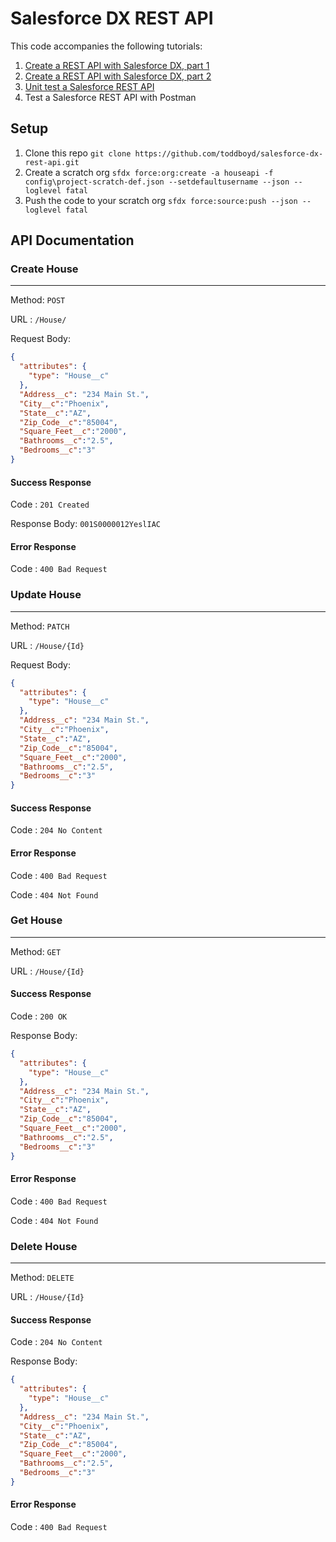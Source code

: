 # Salesforce DX REST API

This code accompanies the following tutorials:

 1. [Create a REST API with Salesforce DX, part 1](https://sfdcdev.net/create-a-rest-api-with-saelsforce-dx/)
 2. [Create a REST API with Salesforce DX, part 2](https://sfdcdev.net/create-a-rest-api-with-salesforce-dx-part-2/)
 3. [Unit test a Salesforce REST API](https://sfdcdev.net/unit-test-a-salesforce-rest-api/)
 4. Test a Salesforce REST API with Postman

## Setup

 1. Clone this repo `git clone https://github.com/toddboyd/salesforce-dx-rest-api.git`
 2. Create a scratch org `sfdx force:org:create -a houseapi -f config\project-scratch-def.json --setdefaultusername --json --loglevel fatal`
 3. Push the code to your scratch org `sfdx force:source:push --json --loglevel fatal`

## API Documentation

### Create House
___
Method: `POST` 

URL :  `/House/` 

Request Body:
```json
{
  "attributes": {
    "type": "House__c"
  },
  "Address__c": "234 Main St.",
  "City__c":"Phoenix",
  "State__c":"AZ",
  "Zip_Code__c":"85004",
  "Square_Feet__c":"2000",
  "Bathrooms__c":"2.5",
  "Bedrooms__c":"3"
}
```

#### Success Response

Code : `201 Created` 

Response Body: `001S0000012YeslIAC`

#### Error Response

Code : `400 Bad Request`

### Update House
___

Method: `PATCH`

URL :  `/House/{Id}`

Request Body:
```json
{
  "attributes": {
    "type": "House__c"
  },
  "Address__c": "234 Main St.",
  "City__c":"Phoenix",
  "State__c":"AZ",
  "Zip_Code__c":"85004",
  "Square_Feet__c":"2000",
  "Bathrooms__c":"2.5",
  "Bedrooms__c":"3"
}
```

#### Success Response

Code : `204 No Content`

#### Error Response

Code : `400 Bad Request`

Code : `404 Not Found`

### Get House
___
Method: `GET`

URL :  `/House/{Id}`

#### Success Response

Code : `200 OK`

Response Body:
```json
{
  "attributes": {
    "type": "House__c"
  },
  "Address__c": "234 Main St.",
  "City__c":"Phoenix",
  "State__c":"AZ",
  "Zip_Code__c":"85004",
  "Square_Feet__c":"2000",
  "Bathrooms__c":"2.5",
  "Bedrooms__c":"3"
}
```

#### Error Response

Code : `400 Bad Request`

Code : `404 Not Found`

### Delete House
___
Method: `DELETE`

URL :  `/House/{Id}`

#### Success Response

Code : `204 No Content`

Response Body:
```json
{
  "attributes": {
    "type": "House__c"
  },
  "Address__c": "234 Main St.",
  "City__c":"Phoenix",
  "State__c":"AZ",
  "Zip_Code__c":"85004",
  "Square_Feet__c":"2000",
  "Bathrooms__c":"2.5",
  "Bedrooms__c":"3"
}
```

#### Error Response

Code : `400 Bad Request`

